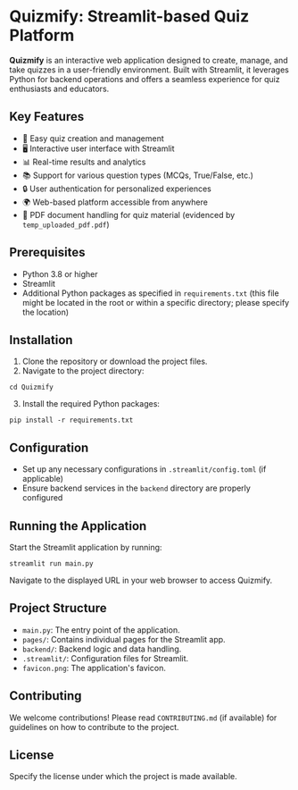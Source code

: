 # Quizmify: Streamlit-based Quiz Platform

**Quizmify** is an interactive web application designed to create, manage, and take quizzes in a user-friendly environment. Built with Streamlit, it leverages Python for backend operations and offers a seamless experience for quiz enthusiasts and educators.

## Key Features

- 📝 Easy quiz creation and management
- 🖥️ Interactive user interface with Streamlit
- 📊 Real-time results and analytics
- 📚 Support for various question types (MCQs, True/False, etc.)
- 🔒 User authentication for personalized experiences
- 🌍 Web-based platform accessible from anywhere
- 📁 PDF document handling for quiz material (evidenced by `temp_uploaded_pdf.pdf`)

## Prerequisites

- Python 3.8 or higher
- Streamlit
- Additional Python packages as specified in `requirements.txt` (this file might be located in the root or within a specific directory; please specify the location)

## Installation

1. Clone the repository or download the project files.
2. Navigate to the project directory:

```shell
cd Quizmify
```

3. Install the required Python packages:

```shell
pip install -r requirements.txt
```

## Configuration

- Set up any necessary configurations in `.streamlit/config.toml` (if applicable)
- Ensure backend services in the `backend` directory are properly configured

## Running the Application

Start the Streamlit application by running:

```shell
streamlit run main.py
```

Navigate to the displayed URL in your web browser to access Quizmify.

## Project Structure

- `main.py`: The entry point of the application.
- `pages/`: Contains individual pages for the Streamlit app.
- `backend/`: Backend logic and data handling.
- `.streamlit/`: Configuration files for Streamlit.
- `favicon.png`: The application's favicon.

## Contributing

We welcome contributions! Please read `CONTRIBUTING.md` (if available) for guidelines on how to contribute to the project.

## License

Specify the license under which the project is made available.
